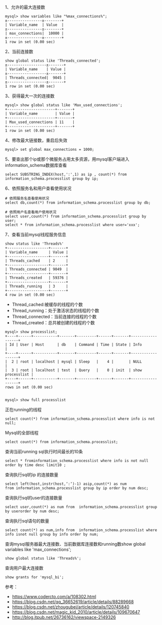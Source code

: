 1、允许的最大连接数
```
mysql> show variables like "%max_connections%";
±----------------±--------+
| Variable_name  | Value  |
±----------------±--------+
| max_connections|  10000 |
±----------------±--------+
1 row in set (0.00 sec)
```

2、当前连接数
```
show global status like 'Threads_connected';
±------------------±-------+
| Variable_name    | Value |
±------------------±-------+
| Threads_connected|  9045 |
±------------------±-------+
1 row in set (0.00 sec)
```

3、获得最大一次的连接数
```
mysql> show global status like 'Max_used_connections';
+----------------------+-------+
| Variable_name        | Value |
+----------------------+-------+
| Max_used_connections | 11    |
+----------------------+-------+
1 row in set (0.00 sec)
```

4、修改最大链接数，重启后失效
```
mysql> set global max_connections = 1000;
```

5、要查出那个ip或那个微服务占用太多资源，用mysql客户端进入information_schema数据库查看
```
select SUBSTRING_INDEX(host,':',1) as ip , count(*) from information_schema.processlist group by ip;
```

6、依照服务名和用户查看使用状况
```
# 依照服务名查看使用状况
select db,count(*) from information_schema.processlist group by db;

# 依照用户名查看用户使用状况
select user,count(*) from information_schema.processlist group by user;
select * from information_schema.processlist where user='xxx';
```

7、查看当前mysql线程服务信息
```
show status like 'Threads%'
+-------------------+-------+
| Variable_name     | Value |
+-------------------+-------+
| Threads_cached    | 2     |
+-------------------+-------+
| Threads_connected | 9049  |
+-------------------+-------+
| Threads_created   | 59376 |
+-------------------+-------+
| Threads_running   | 3     |
+-------------------+-------+
4 row in set (0.00 sec)
```
- Thread_cached:被缓存的线程的个数
- Thread_running：处于激活状态的线程的个数
- Thread_connected：当前连接的线程的个数
- Thread_created：总共被创建的线程的个数

```
mysql> show processlist;
+----+------+-----------+-------+---------+------+-------+------------------+
| Id | User | Host      | db    | Command | Time | State | Info             |
+----+------+-----------+-------+---------+------+-------+------------------+
|  2 | root | localhost | mysql | Sleep   |    4 |       | NULL             |
|  3 | root | localhost | test  | Query   |    0 | init  | show processlist |
+----+------+-----------+-------+---------+------+-------+------------------+
rows in set (0.00 sec)


mysql> show full processlist
```



正在running的线程
```
select count(*) from information_schema.processlist where info is not null;
```

Mysql的全部线程
```
select count(*) from information_schema.processlist;
```

查询当前running sql执行时间最长的10条
```
select * frominformation_schema.processlist where info is not null order by time desc limit10 ;
```

查询执行sql的ip 的连接数量
```
select left(host,instr(host,‘:‘)-1) asip,count(*) as num from information_schema.processlist group by ip order by num desc;
```

查询执行sql的user的连接数量
```
select user,count(*) as num from  information_schema.processlist group by userorder by num desc;
```

查询执行sql语句的数量
```
select count(*) as num,info from  information_schema.processlist where info isnot null group by info order by num;
```

查询mysql服务器最大连接数、当前数据库连接数和running数show global variables like 'max_connections';
```
show global status like 'Threads%';
```

查询用户最大连接数
```
show grants for 'mysql_bi';
```

参考：
- https://www.codercto.com/a/108302.html
- https://blog.csdn.net/qq_36652619/article/details/88289668
- https://blog.csdn.net/zhougubei/article/details/120745840
- https://blog.csdn.net/magic_kid_2010/article/details/109670647
- http://blog.itpub.net/26736162/viewspace-2149326

